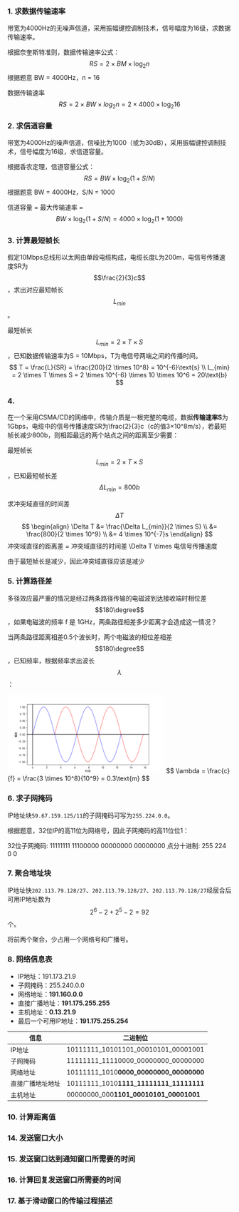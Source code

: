 ### 1. 求数据传输速率

带宽为4000Hz的无噪声信道，采用振幅键控调制技术，信号幅度为16级，求数据传输速率。

根据奈奎斯特准则，数据传输速率公式：
$$
RS = 2 \times BM \times \log_2{n}
$$
根据题意 BW = 4000Hz，n = 16

数据传输速率 $$RS = 2 \times BW  \times log_2{n} = 2 \times 4000 \times \log_2{16}$$



### 2. 求信道容量

带宽为4000Hz的噪声信道，信噪比为1000（或为30dB），采用振幅键控调制技术，信号幅度为16级，求信道容量。

根据香农定理，信道容量公式：
$$
RS = BW \times \log_2(1 + S/N)
$$
根据题意 BW = 4000Hz，S/N = 1000

信道容量 = 最大传输速率 = $$BW \times \log_2(1 + S/N) = 4000 \times \log_2(1 + 1000)$$



### 3. 计算最短帧长

假定10Mbps总线形以太网由单段电缆构成，电缆长度L为200m，电信号传播速度SR为 $$\frac{2}{3}c$$ ，求出对应最短帧长 $$L_{min}$$。

最短帧长 $$L_{min} = 2 \times T \times S$$，已知数据传输速率为S = 10Mbps，T为电信号两端之间的传播时间。
$$
T = \frac{L}{SR} = \frac{200}{2 \times 10^8} = 10^{-6}\text{s} \\
L_{min} = 2 \times T \times S = 2 \times 10^{-6} \times 10 \times 10^6 = 20\text{b}
$$

### 4. 

在一个采用CSMA/CD的网络中，传输介质是一根完整的电缆，数据**传输速率S**为1Gbps，电缆中的信号传播速度SR为\frac{2}{3}c（c的值3×10^8m/s），若最短帧长减少800b，则相距最远的两个站点之间的距离至少需要：

最短帧长 $$L_{min} = 2 \times T \times S$$，已知最短帧长差 $$\Delta L_{min} = 800b$$

求冲突域直径的时间差 $$\Delta T$$
$$
\begin{align}
\Delta T &= \frac{\Delta L_{min}}{2 \times S} \\
&= \frac{800}{2 \times 10^9} \\
&= 4 \times 10^{-7}s
\end{align}
$$
冲突域直径的距离差 = 冲突域直径的时间差 \Delta T \times 电信号传播速度

由于最短帧长是减少，因此冲突域直径应该是减少


### 5. 计算路径差

多径效应最严重的情况是经过两条路径传输的电磁波到达接收端时相位差 $$180\degree$$，如果电磁波的频率 f 是 1GHz，两条路径相差多少距离才会造成这一情况？

当两条路径距离相差0.5个波长时，两个电磁波的相位差相差 $$180\degree$$，已知频率，根据频率求出波长 $$\lambda$$​：

<img src="../../img/65.png" width=70%>
$$
\lambda = \frac{c}{f} = \frac{3 \times 10^8}{10^9} = 0.3\text{m}
$$


### 6. 求子网掩码

IP地址块`59.67.159.125/11`的子网掩码可写为`255.224.0.0`。

根据题意，32位IP的高11位为网络号，因此子网掩码的高11位位1：

32位子网掩码:  11111111   11100000   00000000   00000000
点分十进制:       255              224             0                   0

### 7. 聚合地址块

IP地址快`202.113.79.128/27`、`202.113.79.128/27`、`202.113.79.128/27`经居合后可用IP地址数为 $$2^6 - 2 + 2^5 - 2 = 92$$ 个。

将前两个聚合，少占用一个网络号和广播号。

### 8. 网络信息表

- IP地址：191.173.21.9
- 子网掩码：255.240.0.0
- 网络地址：**191.160.0.0**
- 直接广播地址：**191.175.255.255**
- 主机地址：**0.13.21.9**
- 最后一个可用IP地址：**191.175.255.254**

| 信息             | 二进制位                                |
| ---------------- | --------------------------------------- |
| IP地址           | 10111111_10101101_00010101_00001001     |
| 子网掩码         | 11111111_11110000_00000000_00000000     |
| 网络地址         | 10111111_1010**0000_00000000_00000000** |
| 直接广播地址地址 | 10111111_1010**1111_11111111_11111111** |
| 主机地址         | 00000000_000**1101_00010101_00001001**  |

### 10. 计算距离值

### 14. 发送窗口大小

### 15. 发送窗口达到通知窗口所需要的时间

### 16. 计算回复发送窗口所需要的时间

### 17. 基于滑动窗口的传输过程描述
